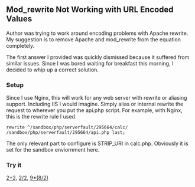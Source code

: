 ## Mod_rewrite Not Working with URL Encoded Values ##

Author was trying to work around encoding problems with Apache rewrite.  My suggestion is to remove Apache and mod_rewrite from the equation completely.

The first answer I provided was quickly dismissed because it suffered from similar issues.  Since I was bored waiting for breakfast this morning, I decided to whip up a correct solution.

### Setup ###

Since I use Nginx, this will work for any web server with rewrite or aliasing support.  Including IIS I would imagine.  Simply alias or internal rewrite the request to wherever you put the api.php script.  For example, with Nginx, this is the rewrite rule I used.

    rewrite ^/sandbox/php/serverfault/295664/calc/ /sandbox/php/serverfault/295664/api.php last;

The only relevant part to configure is STRIP_URI in calc.php.  Obviously it is set for the sandbox enviornment here.

### Try it ###

[2+2][1], [2/2][2], [9*(8/2)][3]  

[1]: calc/2+2.txt
[2]: calc/2/2.txt
[3]: calc/9*(8/2).txt

